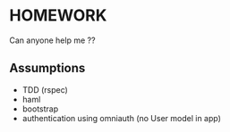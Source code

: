 HOMEWORK
=================

Can anyone help me ??


Assumptions
-----------------

* TDD (rspec)
* haml
* bootstrap
* authentication using omniauth (no User model in app)
